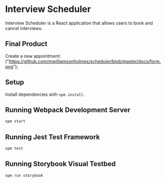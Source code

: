 # Interview Scheduler
Interview Scheduler is a React application that allows users to book and cancel interviews.

## Final Product
Create a new appointment: ("https://github.com/mwilliamsonholmes/scheduler/blob/master/docs/form.png");
## Setup

Install dependencies with `npm install`.

## Running Webpack Development Server

```sh
npm start
```

## Running Jest Test Framework

```sh
npm test
```

## Running Storybook Visual Testbed

```sh
npm run storybook
```
